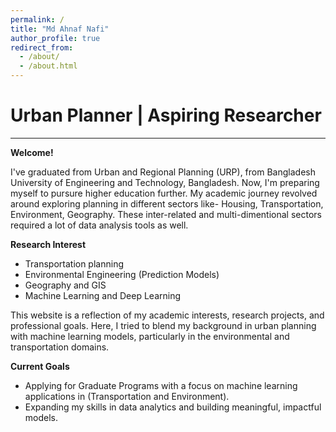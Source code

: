 ```yaml
---
permalink: /
title: "Md Ahnaf Nafi"
author_profile: true
redirect_from: 
  - /about/
  - /about.html
---
```

# Urban Planner | Aspiring Researcher
-------------------------------

**Welcome!**  

  
I've graduated from Urban and Regional Planning (URP), from Bangladesh University of Engineering and Technology, Bangladesh. Now, I'm preparing myself to pursure higher education further. My academic journey revolved around exploring planning in different sectors like- Housing, Transportation, Environment, Geography. These inter-related and multi-dimentional sectors required a lot of data analysis tools as well.  

**Research Interest** 
- Transportation planning
- Environmental Engineering (Prediction Models)
- Geography and GIS
- Machine Learning and Deep Learning

This website is a reflection of my academic interests, research projects, and professional goals. Here, I tried to blend my background in urban planning  with machine learning models, particularly in the environmental and transportation domains.

**Current Goals**
- Applying for Graduate Programs with a focus on machine learning applications in (Transportation and Environment).  
- Expanding my skills in data analytics and building meaningful, impactful models.  
